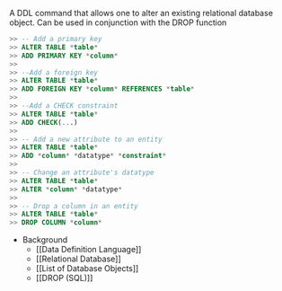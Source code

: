 A DDL command that allows one to alter an existing relational database object. Can be used in conjunction with the DROP function
```SQL
>> -- Add a primary key
>> ALTER TABLE *table*
>> ADD PRIMARY KEY *column*
>> 
>> --Add a foreign key
>> ALTER TABLE *table*
>> ADD FOREIGN KEY *column* REFERENCES *table*
>> 
>> --Add a CHECK constraint
>> ALTER TABLE *table*
>> ADD CHECK(...)
>> 
>> -- Add a new attribute to an entity
>> ALTER TABLE *table*
>> ADD *column* *datatype* *constraint*
>> 
>> -- Change an attribute's datatype
>> ALTER TABLE *table*
>> ALTER *column* *datatype*
>> 
>> -- Drop a column in an entity
>> ALTER TABLE *table*
>> DROP COLUMN *column*
```

- Background
	- [[Data Definition Language]]
	- [[Relational Database]]
	- [[List of Database Objects]]
	- [[DROP (SQL)]]